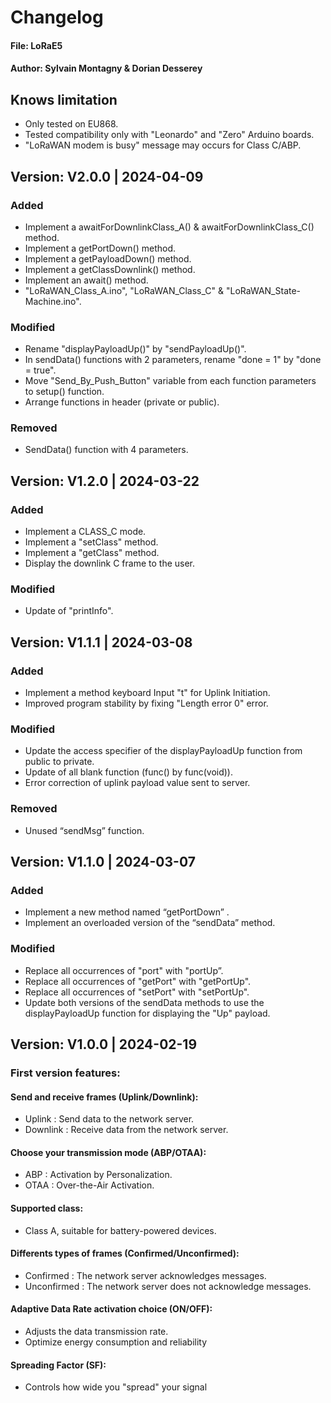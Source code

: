 # Changelog
#### File: LoRaE5
#### Author: Sylvain Montagny & Dorian Desserey


## Knows limitation
- Only tested on EU868.
- Tested compatibility only with "Leonardo" and "Zero" Arduino boards.
- "LoRaWAN modem is busy" message may occurs for Class C/ABP.


## Version: V2.0.0 | 2024-04-09

### Added
- Implement a awaitForDownlinkClass_A() & awaitForDownlinkClass_C() method.
- Implement a getPortDown() method.
- Implement a getPayloadDown() method.
- Implement a getClassDownlink() method.
- Implement an await() method.
- "LoRaWAN_Class_A.ino", "LoRaWAN_Class_C" & "LoRaWAN_State-Machine.ino".

### Modified
- Rename "displayPayloadUp()" by "sendPayloadUp()".
- In sendData() functions with 2 parameters, rename "done = 1" by "done = true".
- Move "Send_By_Push_Button" variable from each function parameters to setup() function.
- Arrange functions in header (private or public).

### Removed
- SendData() function with 4 parameters.


## Version: V1.2.0 | 2024-03-22

### Added
- Implement a CLASS_C mode.
- Implement a "setClass" method.
- Implement a "getClass" method.
- Display the downlink C frame to the user.

### Modified
- Update of "printInfo".


## Version: V1.1.1 | 2024-03-08

### Added
- Implement a method keyboard Input "t" for Uplink Initiation.
- Improved program stability by fixing "Length error 0" error.

### Modified
- Update the access specifier of the displayPayloadUp function from public to private.
- Update of all blank function (func() by func(void)).
- Error correction of uplink payload value sent to server.

### Removed
- Unused “sendMsg” function.


## Version: V1.1.0 | 2024-03-07

### Added
- Implement a new method named “getPortDown” .
- Implement an overloaded version of the “sendData” method.

### Modified
- Replace all occurrences of "port" with "portUp”.
- Replace all occurrences of "getPort" with "getPortUp".
- Replace all occurrences of "setPort" with "setPortUp".
- Update both versions of the sendData methods to use the displayPayloadUp function for displaying the "Up" payload.


## Version: V1.0.0 | 2024-02-19

### First version features:

#### Send and receive frames (Uplink/Downlink):
- Uplink : Send data to the network server.
- Downlink : Receive data from the network server.

#### Choose your transmission mode (ABP/OTAA):
- ABP : Activation by Personalization.
- OTAA : Over-the-Air Activation.

#### Supported class:
- Class A, suitable for battery-powered devices.

#### Differents types of frames (Confirmed/Unconfirmed):
- Confirmed : The network server acknowledges messages.
- Unconfirmed : The network server does not acknowledge messages.

#### Adaptive Data Rate activation choice (ON/OFF):
- Adjusts the data transmission rate.
- Optimize energy consumption and reliability

#### Spreading Factor (SF):
- Controls how wide you "spread" your signal
